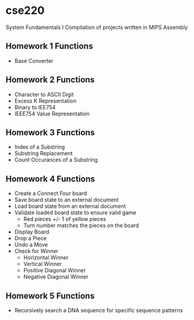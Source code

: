 # cse220
System Fundamentals I
Compilation of projects written in MIPS Assembly

## Homework 1 Functions
- Base Converter 

## Homework 2 Functions
- Character to ASCII Digit
- Excess K Representation
- Binary to IEE754
- IEEE754 Value Representation

## Homework 3 Functions
- Index of a Substring
- Substring Replacement
- Count Occurances of a Substring

## Homework 4 Functions
- Create a Connect Four board
- Save board state to an external document
- Load board state from an external document
- Validate loaded board state to ensure valid game 
    - Red pieces +/- 1 of yellow pieces
    - Turn number matches the pieces on the board
- Display Board
- Drop a Piece
- Undo a Move
- Check for Winner
  - Horizontal Winner
  - Vertical Winner
  - Positive Diagonal Winner
  - Negative Diagonal Winner

## Homework 5 Functions 
- Recursively search a DNA sequence for specific sequence patterns
